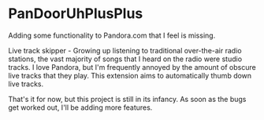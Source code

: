 # PanDoorUhPlusPlus
Adding some functionality to Pandora.com that I feel is missing.

Live track skipper - Growing up listening to traditional over-the-air radio stations, the vast majority of songs that I heard on the radio were studio tracks. I love Pandora, but I'm frequently annoyed by the amount of obscure live tracks that they play. This extension aims to automatically thumb down live tracks.

That's it for now, but this project is still in its infancy. As soon as the bugs get worked out, I'll be adding more features.
